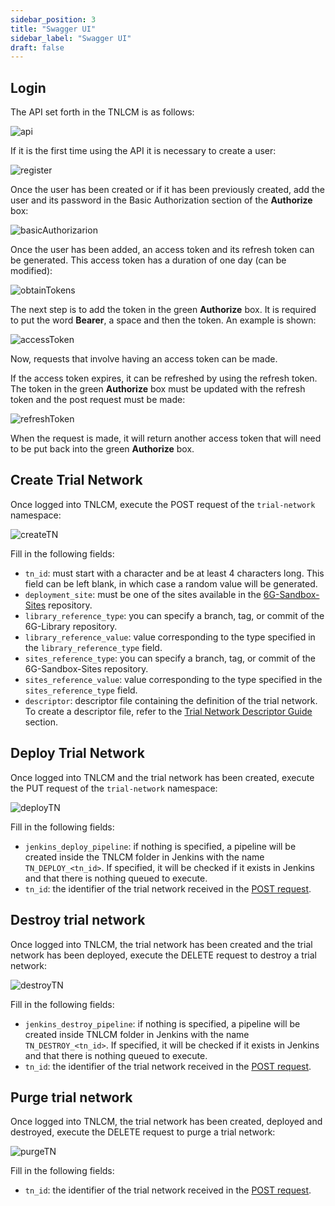 ```yaml
---
sidebar_position: 3
title: "Swagger UI"
sidebar_label: "Swagger UI"
draft: false
---
```


## Login

The API set forth in the TNLCM is as follows:

![api](../../static/img/tnlcm/api.png)

If it is the first time using the API it is necessary to create a user:

![register](../../static/img/tnlcm/register.png)

Once the user has been created or if it has been previously created, add the user and its password in the Basic Authorization section of the **Authorize** box:

![basicAuthorizarion](../../static/img/tnlcm/basicAuthorizarion.png)

Once the user has been added, an access token and its refresh token can be generated. This access token has a duration of one day (can be modified):

![obtainTokens](../../static/img/tnlcm/obtainTokens.png)

The next step is to add the token in the green **Authorize** box. It is required to put the word **Bearer**, a space and then the token. An example is shown:

![accessToken](../../static/img/tnlcm/accessToken.png)

Now, requests that involve having an access token can be made.

If the access token expires, it can be refreshed by using the refresh token. The token in the green **Authorize** box must be updated with the refresh token and the post request must be made:

![refreshToken](../../static/img/tnlcm/refreshToken.png)

When the request is made, it will return another access token that will need to be put back into the green **Authorize** box.

## Create Trial Network

Once logged into TNLCM, execute the POST request of the `trial-network` namespace:

![createTN](../../static/img/tnlcm/createTN.png)

Fill in the following fields:

- `tn_id`: must start with a character and be at least 4 characters long. This field can be left blank, in which case a random value will be generated.
- `deployment_site`: must be one of the sites available in the [6G-Sandbox-Sites](https://github.com/6G-SANDBOX/6G-Sandbox-Sites) repository.
- `library_reference_type`: you can specify a branch, tag, or commit of the 6G-Library repository.
- `library_reference_value`: value corresponding to the type specified in the `library_reference_type` field.
- `sites_reference_type`: you can specify a branch, tag, or commit of the 6G-Sandbox-Sites repository.
- `sites_reference_value`: value corresponding to the type specified in the `sites_reference_type` field.
- `descriptor`: descriptor file containing the definition of the trial network. To create a descriptor file, refer to the [Trial Network Descriptor Guide](https://github.com/6G-SANDBOX/TNLCM/wiki/Trial-Network-Descriptor-Guide) section.

## Deploy Trial Network

Once logged into TNLCM and the trial network has been created, execute the PUT request of the `trial-network` namespace:

![deployTN](../../static/img/tnlcm/deployTN.png)

Fill in the following fields:

- `jenkins_deploy_pipeline`: if nothing is specified, a pipeline will be created inside the TNLCM folder in Jenkins with the name `TN_DEPLOY_<tn_id>`. If specified, it will be checked if it exists in Jenkins and that there is nothing queued to execute.
- `tn_id`: the identifier of the trial network received in the [POST request](#create-trial-network).

## Destroy trial network

Once logged into TNLCM, the trial network has been created and the trial network has been deployed, execute the DELETE request to destroy a trial network:

![destroyTN](../../static/img/tnlcm/destroyTN.png)

Fill in the following fields:

- `jenkins_destroy_pipeline`: if nothing is specified, a pipeline will be created inside TNLCM folder in Jenkins with the name `TN_DESTROY_<tn_id>`. If specified, it will be checked if it exists in Jenkins and that there is nothing queued to execute.
- `tn_id`: the identifier of the trial network received in the [POST request](#create-trial-network).

## Purge trial network

Once logged into TNLCM, the trial network has been created, deployed and destroyed, execute the DELETE request to purge a trial network:

![purgeTN](../../static/img/tnlcm/purgeTN.png)

Fill in the following fields:

- `tn_id`: the identifier of the trial network received in the [POST request](#create-trial-network).
